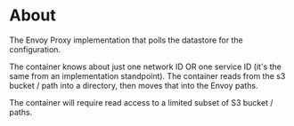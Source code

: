 # About

The Envoy Proxy implementation that polls the datastore for the configuration.

The container knows about just one network ID OR one service ID (it's the same from an implementation standpoint).  The container reads from the s3 bucket / path into a directory, then moves that into the Envoy paths.

The container will require read access to a limited subset of S3 bucket / paths.

